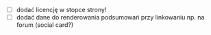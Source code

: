 - [ ] dodać licencję w stopce strony!
- [ ] dodać dane do renderowania podsumowań przy linkowaniu np. na forum (social card?)
